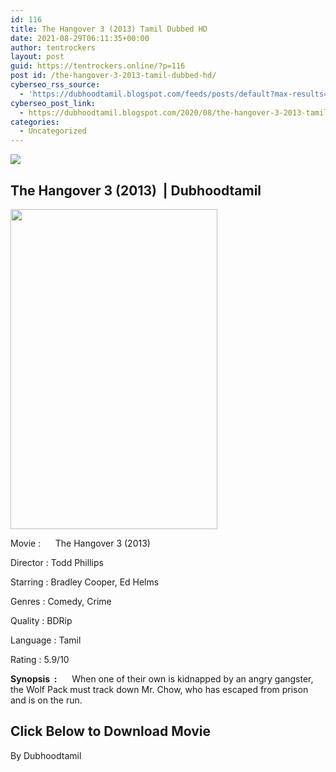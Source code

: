 ```yaml
---
id: 116
title: The Hangover 3 (2013) Tamil Dubbed HD
date: 2021-08-29T06:11:35+00:00
author: tentrockers
layout: post
guid: https://tentrockers.online/?p=116
post id: /the-hangover-3-2013-tamil-dubbed-hd/
cyberseo_rss_source:
  - 'https://dubhoodtamil.blogspot.com/feeds/posts/default?max-results=150&start-index=151'
cyberseo_post_link:
  - https://dubhoodtamil.blogspot.com/2020/08/the-hangover-3-2013-tamil-dubbed-hd.html
categories:
  - Uncategorized
---
```

<div class="media_block">
  <img src="https://1.bp.blogspot.com/-deTvCbgWnCw/XzvT1wgXukI/AAAAAAAABDA/mZdKWZbGWtwchVPtATnelQKe2oHZZvdvQCLcBGAsYHQ/s72-w331-h512-c/images%2B%252831%2529.jpeg" class="media_thumbnail" />
</div>

## <span>The Hangover 3 (2013)&nbsp; | Dubhoodtamil</span>

<div class="separator">
  <a href="https://1.bp.blogspot.com/-deTvCbgWnCw/XzvT1wgXukI/AAAAAAAABDA/mZdKWZbGWtwchVPtATnelQKe2oHZZvdvQCLcBGAsYHQ/s688/images%2B%252831%2529.jpeg"><img loading="lazy" border="0" data-original-height="688" data-original-width="446" height="512" src="https://1.bp.blogspot.com/-deTvCbgWnCw/XzvT1wgXukI/AAAAAAAABDA/mZdKWZbGWtwchVPtATnelQKe2oHZZvdvQCLcBGAsYHQ/w331-h512/images%2B%252831%2529.jpeg" width="331" /></a>
</div>

Movie <span></span>:&nbsp; &nbsp; &nbsp; The Hangover 3 (2013)&nbsp;

Director <span></span>:	<span></span>Todd Phillips&nbsp;

Starring <span></span>:	<span></span>Bradley Cooper, Ed Helms

Genres <span></span>:	<span></span>Comedy, Crime&nbsp;

Quality <span></span>:	<span></span>BDRip

Language :	<span></span>Tamil&nbsp;

Rating <span></span>:	<span></span>5.9/10&nbsp;

**Synopsis&nbsp; :**&nbsp; &nbsp; &nbsp; When one of their own is kidnapped by an angry gangster, the Wolf Pack must track down Mr. Chow, who has escaped from prison and is on the run.

## **<span>Click Below to Download Movie</span>**

<span>By Dubhoodtamil</span>